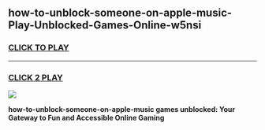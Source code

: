 
## how-to-unblock-someone-on-apple-music-Play-Unblocked-Games-Online-w5nsi
<h3>
<a href="https://premium76.site?title=how-to-unblock-someone-on-apple-music&ref=25A">CLICK TO PLAY</a></h3>
<hr>

<h3>
<a href="https://premium76.site?title=how-to-unblock-someone-on-apple-music&ref=25A">CLICK 2 PLAY</a>
  
</h3>

<a href="https://premium76.site?title=how-to-unblock-someone-on-apple-music&ref=25A"><img src="https://clearcache.store/games.png"></a>


**how-to-unblock-someone-on-apple-music games unblocked: Your Gateway to Fun and Accessible Online Gaming**
